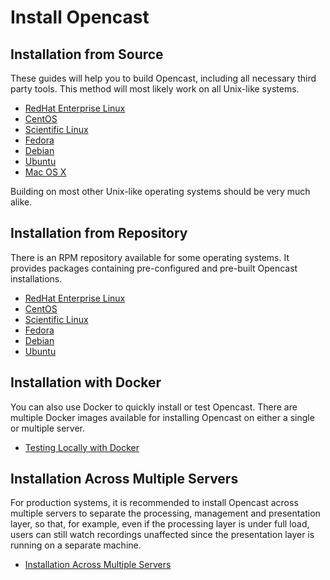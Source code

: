 Install Opencast
================

Installation from Source
------------------------

These guides will help you to build Opencast, including all necessary third party tools. This method will most likely
work on all Unix-like systems.

 - [RedHat Enterprise Linux](source-linux.md)
 - [CentOS](source-linux.md)
 - [Scientific Linux](source-linux.md)
 - [Fedora](source-linux.md)
 - [Debian](source-linux.md)
 - [Ubuntu](source-linux.md)
 - [Mac OS X](source-macosx.md)

Building on most other Unix-like operating systems should be very much alike.


Installation from Repository
----------------------------

There is an RPM repository available for some operating systems. It provides packages containing pre-configured and
pre-built Opencast installations.

 - [RedHat Enterprise Linux](rpm-rhel-sl-centos.md)
 - [CentOS](rpm-rhel-sl-centos.md)
 - [Scientific Linux](rpm-rhel-sl-centos.md)
 - [Fedora](rpm-fedora.md)
 - [Debian](debs.md)
 - [Ubuntu](debs.md)


Installation with Docker
----------------------------

You can also use Docker to quickly install or test Opencast. There are multiple Docker images available for installing
Opencast on either a single or multiple server.

 - [Testing Locally with Docker](docker-local.md)


Installation Across Multiple Servers
------------------------------------

For production systems, it is recommended to install Opencast across multiple servers to separate the processing,
management and presentation layer, so that, for example, even if the processing layer is under full load, users can
still watch recordings unaffected since the presentation layer is running on a separate machine.

 - [Installation Across Multiple Servers](multiple-servers.md)
